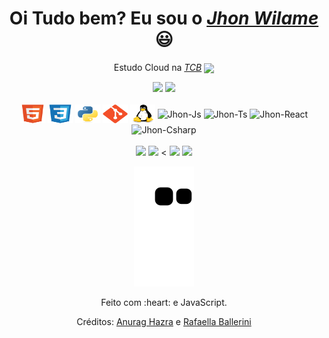 

<p align="center">
  

  

<div>
  <h1 align="center">Oi Tudo bem? Eu sou o <a href="https://www.linkedin.com/in/jhon-wilame-57a3801a6/"><i>Jhon Wilame</i></a> 😃️</h1>
  <p align="center">Estudo Cloud na <a href="https://thecloudbootcamp.com/pt/pv-multicloud-621/"><i>TCB</i></a>
  <a align="rigth"  href="https://www.youtube.com/channel/UC3PXHEWanamGxMoIwENmwzw" target="_blank">
    <img width="10%" align="center" valign="middle" src="https://img.shields.io/youtube/channel/subscribers/UCViaNBT0SIeiVnZSEEtIfjw?label=iCode&style=social  " target="_blank" />
  </a><br>

</div>


<!-- <h1 align="center"> 
  Trybe
</h1>

<p align="center"><i>"A Trybe é uma escola do futuro para qualquer pessoa que deseja construir uma carreira de sucesso em tecnologia. Como estudante a pessoa ainda tem a opção de pagar os estudos apenas quando estiver formada e com um bom trabalho."</i></p> -->




<div align="center">
  
   <img height="150em" src="https://github-readme-stats.vercel.app/api/top-langs/?username=jhonwilame&layout=compact&langs_count=7&theme=tokyonight"/>
  <a href="https://github.com/jhonwilame">
    <img height="150em" src="https://github-readme-stats.vercel.app/api?username=jhonwilame&count_private=true&include_all_commits=true&show_icons=true&theme=tokyonight&hide_border=false&show_owner=true"/>
    
  </a>
</div>






<div align="center" valign="top"><br>
 
  <img align="center" alt="HTML" height="30" width="40" src="https://raw.githubusercontent.com/devicons/devicon/master/icons/html5/html5-original.svg">
  <img align="center" alt="CSS" height="30" width="40" src="https://raw.githubusercontent.com/devicons/devicon/master/icons/css3/css3-original.svg">
  <img align="center" alt="Rafa-Python" height="30" width="40" src="https://raw.githubusercontent.com/devicons/devicon/master/icons/python/python-original.svg">
   <img align="center" alt="git" height="30" width="40" src="https://raw.githubusercontent.com/devicons/devicon/master/icons/git/git-original.svg">
  <img align="center" alt="linux" height="30" width="40" src="https://raw.githubusercontent.com/devicons/devicon/master/icons/linux/linux-original.svg">
  
  <img align="center" alt="Jhon-Js" height="30" width="40" src="https://cdn.jsdelivr.net/gh/devicons/devicon/icons/terraform/terraform-original.svg">
  <img align="center" alt="Jhon-Ts" height="30" width="40" src="https://cdn.jsdelivr.net/gh/devicons/devicon/icons/ansible/ansible-original.svg">
  <img align="center" alt="Jhon-React" height="30" width="40" src="https://cdn.jsdelivr.net/gh/devicons/devicon/icons/azure/azure-original.svg">
  <img align="center" alt="Jhon-Csharp" height="90" width="80" src="https://cdn.jsdelivr.net/gh/devicons/devicon/icons/amazonwebservices/amazonwebservices-plain-wordmark.svg">
   
  

  
  
  
</div><br>

<div align="center">
  <a href="https://www.youtube.com/channel/UC3PXHEWanamGxMoIwENmwzw" target="_blank"><img src="https://img.shields.io/badge/YouTube-FF0000?style=for-the-badge&logo=youtube&logoColor=white" target="_blank"></a>
  <a href="https://www.instagram.com/wilamejrofc/" target="_blank"><img src="https://img.shields.io/badge/-Instagram-%23E4405F?style=for-the-badge&logo=instagram&logoColor=white" target="_blank"></a>
  <
  <a href="https://www.linkedin.com/in/jhon-wilame-57a3801a6/" target="_blank"><img src="https://img.shields.io/badge/-LinkedIn-%230077B5?style=for-the-badge&logo=linkedin&logoColor=white" target="_blank"></a> 
  <a href="mailto:"wilamejhon@gmail.com"><img src="https://img.shields.io/badge/-Gmail-%23333?style=for-the-badge&logo=gmail&logoColor=white" target="_blank"></a>
</div>

<div align="center">
  
  ![Snake animation](https://github.com/jhonwilame/jhonwilame/blob/output/github-contribution-grid-snake.svg)
  
</div>

<div align="center">
  <p>Feito com :heart: e JavaScript.</p>
  <p>Créditos: <a href="https://github.com/anuraghazra/github-readme-stats">Anurag Hazra</a> e <a href="https://github.com/rafaballerini">Rafaella Ballerini</a></p>
</div>
